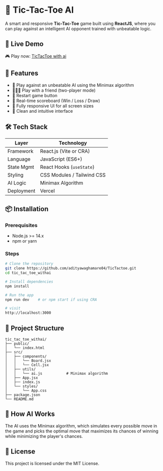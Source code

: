 # 🤖 Tic-Tac-Toe AI

A smart and responsive **Tic-Tac-Toe** game built using **ReactJS**, where you can play against an intelligent AI opponent trained with unbeatable logic.

## 🚀 Live Demo

🎮 Play now: [TicTacToe with ai](https://ai-tictactoegame.vercel.app)


## 🧠 Features

- 🎯 Play against an unbeatable AI using the Minimax algorithm
- 🧑‍🤝‍🧑 Play with a friend (two-player mode)
- 🔁 Restart game button
- 🧾 Real-time scoreboard (Win / Loss / Draw)
- 📱 Fully responsive UI for all screen sizes
- 🧼 Clean and intuitive interface


## 🛠️ Tech Stack

| Layer         | Technology               |
|---------------|---------------------------|
| Framework     | React.js (Vite or CRA)    |
| Language      | JavaScript (ES6+)         |
| State Mgmt    | React Hooks (`useState`)  |
| Styling       | CSS Modules / Tailwind CSS |
| AI Logic      | Minimax Algorithm         |
| Deployment    | Vercel                    |


## 📦 Installation

### Prerequisites

- Node.js >= 14.x
- npm or yarn

### Steps

```bash
# Clone the repository
git clone https://github.com/adityawaghamare04/TicTactoe.git
cd tic_tac_toe_withai

# Install dependencies
npm install

# Run the app
npm run dev    # or npm start if using CRA

# visit
http://localhost:3000

```
## 📂 Project Structure
```
tic_tac_toe_withai/
├── public/
│   └── index.html
├── src/
│   ├── components/
│   │   └── Board.jsx
│   │   └── Cell.jsx
│   ├── utils/
│   │   └── ai.js           # Minimax algorithm
│   ├── App.jsx
│   ├── index.js
│   └── styles/
│       └── App.css
├── package.json
└── README.md
```
## 🧠 How AI Works
The AI uses the Minimax algorithm, which simulates every possible move in the game and picks the optimal move that maximizes its chances of winning while minimizing the player's chances.

## 📄 License
This project is licensed under the MIT License.


